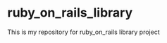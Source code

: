 ruby_on_rails_library
=====================

This is my repository for ruby_on_rails library project
